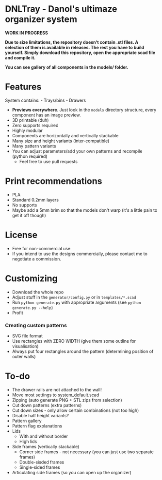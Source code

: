 # DNLTray - Danol's ultimaze organizer system
**WORK IN PROGRESS**

**Due to size limitations, the repository doesn't contain .stl files. A selection of them is available in releases. The rest you have to build yourself. Simply download this repository, open the appropriate scad file and compile it.**

**You can see gallery of all components in the models/ folder.**

# Features
System contains:
	- Trays/bins
	- Drawers

- **Previews everywhere**. Just look in the `models` directory structure, every component has an image preview. 
- 3D printable (duh)
- Zero supports required
- Highly modular
- Components are horizontally and vertically stackable
- Many size and height variants (inter-compatible)
- Many pattern variants
- You can adjust parameters/add your own patterns and recompile (python required)
	- Feel free to use pull requests

# Print recommendations
* PLA
* Standard 0.2mm layers
* No supports
* Maybe add a 5mm brim so that the models don't warp (it's a little pain to get it off though)

# License
- Free for non-commercial use
- If you intend to use the designs commercially, please contact me to negotiate a commission.
  
# Customizing
- Download the whole repo
- Adjust stuff in the `generator/config.py` or in `templates/*.scad`
- Run `python generate.py` with appropriate arguments (see `python generate.py --help`)
- Profit

### Creating custom patterns
- SVG file format
- Use rectangles with ZERO WIDTH (give them some outline for visualisation)
- Always put four rectangles around the pattern (determining position of outer walls)

# To-do
- The drawer rails are not attached to the wall!
- Move most settings to system_default.scad
- Zipping (auto generate PNG + STL zips from selection)
- Cut down patterns (extra patterns)
- Cut down sizes - only allow certain combinations (not too high)
- Disable half height variants?
- Pattern gallery
- Pattern flag explanations
- Lids
  * With and without border
  * High lids
- Side frames (vertically stackable)
  - Corner side frames - not necessary (you can just use two separate frames)
  - Double-sisded frames
  - Single-sided frames
- Articulating side frames (so you can open up the organizer)